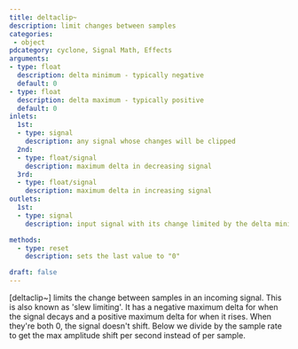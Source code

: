 ```yaml
---
title: deltaclip~
description: limit changes between samples
categories:
 - object
pdcategory: cyclone, Signal Math, Effects
arguments:
- type: float
  description: delta minimum - typically negative
  default: 0
- type: float
  description: delta maximum - typically positive
  default: 0
inlets:
  1st:
  - type: signal
    description: any signal whose changes will be clipped
  2nd:
  - type: float/signal
    description: maximum delta in decreasing signal
  3rd:
  - type: float/signal
    description: maximum delta in increasing signal
outlets:
  1st:
  - type: signal
    description: input signal with its change limited by the delta minimum and maximum values

methods:
  - type: reset
    description: sets the last value to "0"

draft: false
---
```


[deltaclip~] limits the change between samples in an incoming signal. This is also known as 'slew limiting'. It has a negative maximum delta for when the signal decays and a positive maximum delta for when it rises. When they're both 0, the signal doesn't shift. Below we divide by the sample rate to get the max amplitude shift per second instead of per sample.

